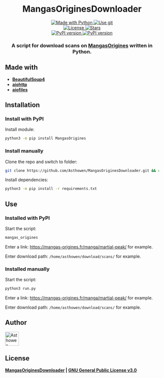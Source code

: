 <h1 align="center">
  MangasOriginesDownloader
</h1>
<p align="center">
    <a href="https://www.python.org/">
        <img src="https://img.shields.io/badge/Python-3776AB?style=for-the-badge&logo=python&logoColor=white" alt="Made with Python">
    </a>
    <a href="https://github.com/Asthowen/MangasOriginesDownloader">
        <img src="https://img.shields.io/badge/Git-F05032?style=for-the-badge&logo=git&logoColor=white" alt="Use git">
    </a>
    <br>
    <a href="https://github.com/Asthowen/MangasOriginesDownloader/blob/main/LICENSE">
        <img src="https://img.shields.io/github/license/Asthowen/MangasOriginesDownloader?style=for-the-badge" alt="License">
    </a>
    <a href="https://github.com/Asthowen/MangasOriginesDownloader/stargazers">
        <img src="https://img.shields.io/github/stars/Asthowen/MangasOriginesDownloader?style=for-the-badge" alt="Stars">
    </a>
    <br>
    <a href="https://pypi.org/project/MangasOrigines/">
        <img src="https://img.shields.io/pypi/v/MangasOrigines?style=for-the-badge" alt="PyPI version">
    </a>
    <a href="https://pypi.org/project/MangasOrigines/">
        <img src="https://img.shields.io/pypi/dd/MangasOrigines?style=for-the-badge" alt="PyPI version">
    </a>
</p>
<h3 align="center">
    <strong>A script for download scans on <a href="https://mangas-origines.fr/">MangasOrigines</a> written in Python.</strong>
</h3>

## Made with
* [**BeautifulSoup4**](https://pypi.org/project/bs4/)
* [**aiohttp**](https://pypi.org/project/aiohttp/)
* [**aiofiles**](https://pypi.org/project/aiofiles/)

## Installation
### Install with PyPI
Install module:
```bash
python3 -m pip install MangasOrigines
```

### Install manually
Clone the repo and switch to folder:
```bash
git clone https://github.com/Asthowen/MangasOriginesDownloader.git && cd MangasOriginesDownloader/
```

Install dependencies:
```bash
python3 -m pip install -r requirements.txt
```

## Use
### Installed with PyPI
Start the script:
```bash
mangas_origines
```

Enter a link: https://mangas-origines.fr/manga/martial-peak/ for example.

Enter download path: `/home/asthowen/download/scans/` for example.

### Installed manually
Start the script:
```bash
python3 run.py
```

Enter a link: https://mangas-origines.fr/manga/martial-peak/ for example.

Enter download path: `/home/asthowen/download/scans/` for example.


## Author
[<img width="45" src="https://avatars3.githubusercontent.com/u/59535754?s=400&u=48aecdd175dd2dd8867ae063f1973b64d298220b&v=4" alt="Asthowen">](https://github.com/Asthowen)

## License
**[MangasOriginesDownloader](https://github.com/Asthowen/MangasOriginesDownloader) | [GNU General Public License v3.0](https://github.com/Asthowen/MangasOriginesDownloader/blob/main/LICENSE)**